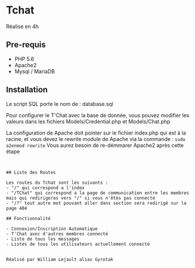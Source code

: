 # Tchat

Réalise en 4h

## Pre-requis

- PHP 5.6
- Apache2
- Mysql / MariaDB

## Installation

Le script SQL porte le nom de : database.sql

Pour configurer le T'Chat avec la base de donnée, vous pouvez modifier les valeurs dans les fichiers Models/Credential.php et Models/Chat.php

La configuration de Apache doit pointer sur le fichier index.php qui est à la racine, et vous devez le rewrite module de Apache via la commande :
   ```sudo a2enmod rewrite``` 
Vous aurez besoin de re-démmarer Apache2 après cette étape
   ```sudo service apache2 restart


## Liste des Routes

Les routes du Tchat sont les suivants :
- "/" qui correspond a l'index
- "/TChat" qui correspond a la page de communication entre les membres mais qui redirigeras vers "/" si vous n'êtès pas connecté
- "/?" tout autre mot pouvant aller dans section sera redirigé sur la page 404

## Fonctionnalité

- Connexion/Inscription Automatique
- T'Chat avec d'autres membres connecté
- Liste de tous les messages
- Listes de tous les utilisateurs actuellement connecté


Réalisé par William Lejault alias Gyrotak
